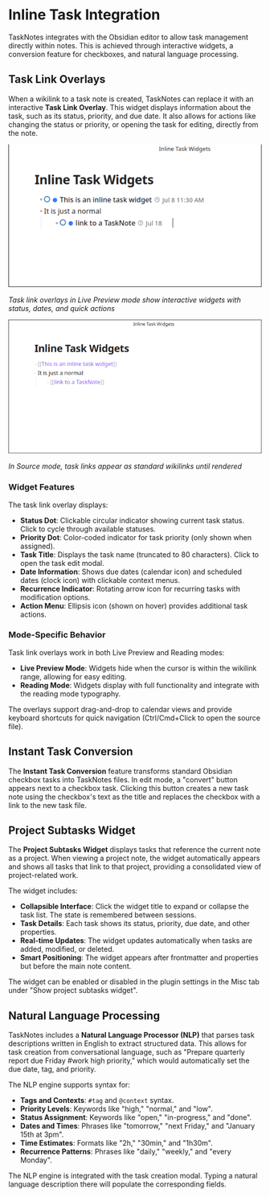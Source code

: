 # Inline Task Integration

TaskNotes integrates with the Obsidian editor to allow task management directly within notes. This is achieved through interactive widgets, a conversion feature for checkboxes, and natural language processing.

## Task Link Overlays

When a wikilink to a task note is created, TaskNotes can replace it with an interactive **Task Link Overlay**. This widget displays information about the task, such as its status, priority, and due date. It also allows for actions like changing the status or priority, or opening the task for editing, directly from the note.

![Task Link Overlays in Live Preview mode](../assets/2025-07-17_21-03-55.png)

*Task link overlays in Live Preview mode show interactive widgets with status, dates, and quick actions*

![Task Link Overlays in Source mode](../assets/2025-07-17_21-04-24.png)

*In Source mode, task links appear as standard wikilinks until rendered*

### Widget Features

The task link overlay displays:

- **Status Dot**: Clickable circular indicator showing current task status. Click to cycle through available statuses.
- **Priority Dot**: Color-coded indicator for task priority (only shown when assigned).
- **Task Title**: Displays the task name (truncated to 80 characters). Click to open the task edit modal.
- **Date Information**: Shows due dates (calendar icon) and scheduled dates (clock icon) with clickable context menus.
- **Recurrence Indicator**: Rotating arrow icon for recurring tasks with modification options.
- **Action Menu**: Ellipsis icon (shown on hover) provides additional task actions.

### Mode-Specific Behavior

Task link overlays work in both Live Preview and Reading modes:

- **Live Preview Mode**: Widgets hide when the cursor is within the wikilink range, allowing for easy editing.
- **Reading Mode**: Widgets display with full functionality and integrate with the reading mode typography.

The overlays support drag-and-drop to calendar views and provide keyboard shortcuts for quick navigation (Ctrl/Cmd+Click to open the source file).

## Instant Task Conversion

The **Instant Task Conversion** feature transforms standard Obsidian checkbox tasks into TaskNotes files. In edit mode, a "convert" button appears next to a checkbox task. Clicking this button creates a new task note using the checkbox's text as the title and replaces the checkbox with a link to the new task file.

## Project Subtasks Widget

The **Project Subtasks Widget** displays tasks that reference the current note as a project. When viewing a project note, the widget automatically appears and shows all tasks that link to that project, providing a consolidated view of project-related work.

The widget includes:

- **Collapsible Interface**: Click the widget title to expand or collapse the task list. The state is remembered between sessions.
- **Task Details**: Each task shows its status, priority, due date, and other properties.
- **Real-time Updates**: The widget updates automatically when tasks are added, modified, or deleted.
- **Smart Positioning**: The widget appears after frontmatter and properties but before the main note content.

The widget can be enabled or disabled in the plugin settings in the Misc tab under "Show project subtasks widget".

## Natural Language Processing

TaskNotes includes a **Natural Language Processor (NLP)** that parses task descriptions written in English to extract structured data. This allows for task creation from conversational language, such as "Prepare quarterly report due Friday #work high priority," which would automatically set the due date, tag, and priority.

The NLP engine supports syntax for:

-   **Tags and Contexts**: `#tag` and `@context` syntax.
-   **Priority Levels**: Keywords like "high," "normal," and "low".
-   **Status Assignment**: Keywords like "open," "in-progress," and "done".
-   **Dates and Times**: Phrases like "tomorrow," "next Friday," and "January 15th at 3pm".
-   **Time Estimates**: Formats like "2h," "30min," and "1h30m".
-   **Recurrence Patterns**: Phrases like "daily," "weekly," and "every Monday".

The NLP engine is integrated with the task creation modal. Typing a natural language description there will populate the corresponding fields.
